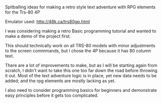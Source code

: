 Spitballing ideas for making a retro style text adventure with RPG elements for the Trs-80 4P

Emulator used: http://48k.ca/trs80gp.html

I was considering making a retro Basic programming tutorial and wanted to make a demo of the project first.

This should technically work on all TRS-80 models with minor adjustments to the screen commmands, but I chose the 4P because it has 80 column text.

There are a lot of improvements to make, but as I will be starting again from scratch, I didn't want to take this one too far down the road before throwing it out. Most of the text adventure logic is in place, yet new data needs to be added; and the rpg elements are mostly lacking as yet.

I also need to consider programming basics for beginners and demonstrate easy principles before it gets too complicated.

